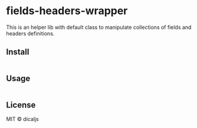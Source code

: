 # fields-headers-wrapper

This is an helper lib with default class to manipulate collections of fields and headers definitions.

## Install

```
```

## Usage

```
```

## License

MIT © dicaljs